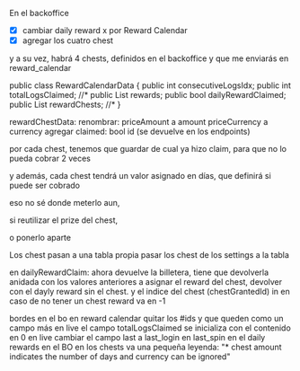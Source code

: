 En el backoffice
- [x] cambiar daily reward x por Reward Calendar
- [x] agregar los cuatro chest

y a su vez, habrá 4 chests, definidos en el backoffice y que me enviarás en reward_calendar

public class RewardCalendarData
{
    public int consecutiveLogsIdx;
    public int totalLogsClaimed; //*
    public List<RewardData> rewards;
    public bool dailyRewardClaimed;
    public List<RewardChestData> rewardChests; //*
}

rewardChestData:
  renombrar:
    priceAmount a amount
    priceCurrency a currency
  agregar
    claimed: bool
    id (se devuelve en los endpoints)

por cada chest, tenemos que guardar de cual ya hizo claim, para que no lo pueda cobrar 2 veces

y además, cada chest tendrá un valor asignado en días, que definirá si puede ser cobrado

eso no sé donde meterlo aun, 

si reutilizar el prize del chest,

o ponerlo aparte

Los chest pasan a una tabla propia
  pasar los chest de los settings a la tabla

en dailyRewardClaim:
  ahora devuelve la billetera, tiene que devolverla anidada con los valores anteriores a asignar el reward del chest, devolver con el dayly reward sin el chest.
  y el indice del chest (chestGrantedId) in en caso de no tener un chest reward va en -1

bordes en el bo en reward calendar
quitar los #ids y que queden como un campo más
en live el campo totalLogsClaimed se inicializa con el contenido en 0
en live cambiar el campo last a last_login en last_spin
en el daily rewards en el BO en los chests va una pequeña leyenda: "* chest amount indicates the number of days and currency can be ignored"